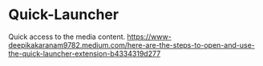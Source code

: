 # Quick-Launcher
Quick access to the media content.
https://www-deepikakaranam9782.medium.com/here-are-the-steps-to-open-and-use-the-quick-launcher-extension-b4334319d277
